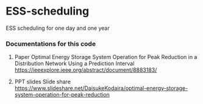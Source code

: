 # ESS-scheduling
ESS scheduling for one day and one year

### Documentations for this code
1. Paper 
Optimal Energy Storage System Operation for Peak Reduction in a Distribution Network Using a Prediction Interval
https://ieeexplore.ieee.org/abstract/document/8883183/

2. PPT slides
Slide share 
https://www.slideshare.net/DaisukeKodaira/optimal-energy-storage-system-operation-for-peak-reduction

